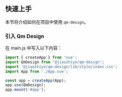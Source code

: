## 快速上手

本节将介绍如何在项目中使用 `qm-design`。

### 引入 Qm Design

在 main.js 中写入以下内容：

```javascript
import { createApp } from 'vue';
import QmDesign from '@jiaozhiye/qm-design';
import '@jiaozhiye/qm-design/lib/style/index.css';
import App from './App.vue';

const app = createApp(App);
app.use(QmDesign);
app.mount('#app');
```
